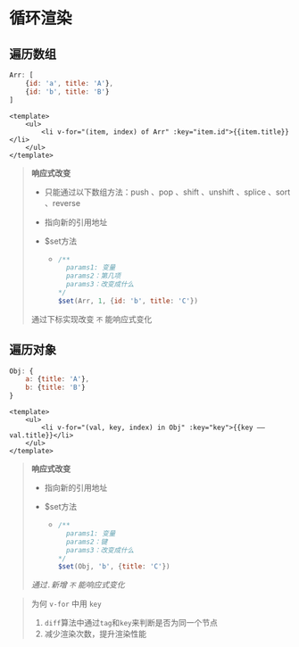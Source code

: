 # 循环渲染

## 遍历数组

```js
Arr: [
    {id: 'a', title: 'A'},
    {id: 'b', title: 'B'}
]
```

```vue
<template>
	<ul>
        <li v-for="(item, index) of Arr" :key="item.id">{{item.title}}</li>
    </ul>
</template>
```

> **响应式改变**
>
> - 只能通过以下数组方法：push 、pop 、shift 、unshift 、splice 、sort 、reverse
>
> - 指向新的引用地址
>
> - $set方法
>
>   - ```js
>     /**
>     	params1: 变量
>     	params2：第几项
>     	params3：改变成什么
>     */
>     $set(Arr, 1, {id: 'b', title: 'C'})
>     ```
>
> 通过下标实现改变 `不` 能响应式变化

## 遍历对象

```js
Obj: {
    a: {title: 'A'},
    b: {title: 'B'}
}
```

```vue
<template>
	<ul>
        <li v-for="(val, key, index) in Obj" :key="key">{{key —— val.title}}</li>
    </ul>
</template>
```

> **响应式改变**
>
> - 指向新的引用地址
>
> - $set方法
>
>   - ```js
>     /**
>     	params1: 变量
>     	params2：键
>     	params3：改变成什么
>     */
>     $set(Obj, 'b', {title: 'C'})
>     ```
>
> 
>
> *通过`.`新增 `不` 能响应式变化*

> 为何 `v-for` 中用 `key`
>
> 1. `diff`算法中通过`tag`和`key`来判断是否为同一个节点
> 2. 减少渲染次数，提升渲染性能